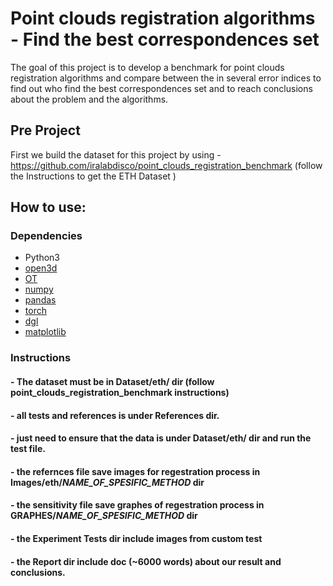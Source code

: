 # Point clouds registration algorithms - Find the best correspondences set

The goal of this project is to develop a benchmark for point clouds registration algorithms and
compare between the in several error indices to find out who find the best correspondences set and
to reach conclusions about the problem and the algorithms.


## Pre Project 

First we build the dataset for this project by using - 
https://github.com/iralabdisco/point_clouds_registration_benchmark
(follow the Instructions to get the ETH Dataset )

    
## How to use:
### Dependencies
- Python3
- [open3d](http://www.open3d.org/)
- [OT](https://pythonot.github.io/)
- [numpy](https://numpy.org/)
- [pandas](https://pandas.pydata.org/)
- [torch](https://pytorch.org/)
- [dgl](https://www.dgl.ai/)
- [matplotlib](https://matplotlib.org/)


### Instructions

#### - The dataset must be in Dataset/eth/ dir (follow point_clouds_registration_benchmark instructions)
#### - all tests and references is under References dir. 
#### - just need to ensure that the data is under Dataset/eth/ dir and run the test file.
#### - the refernces file save images for regestration process in Images/eth/_NAME_OF_SPESIFIC_METHOD_ dir
#### - the sensitivity file save graphes of regestration process in GRAPHES/_NAME_OF_SPESIFIC_METHOD_ dir
#### - the Experiment Tests dir include images from custom test
#### - the Report dir include doc (~6000 words) about our result and conclusions.